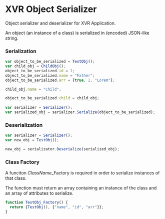 # XVR Object Serializer
Object serializer and deserializer for XVR Application.

An object (an instance of a class) is serialized in (encoded) JSON-like string.
### Serialization
```javascript
var object_to_be_serialized = TestObj();
var child_obj = ChildObj();
object_to_be_serialized.id = 1;
object_to_be_serialized.name = "Father";
object_to_be_serialized.arr = {true, 2, "Lorem"};

child_obj.name = "Child";

object_to_be_serialized.child = child_obj;
  
var serializer = Serializer();
var serialized_obj = serializer.Serialize(object_to_be_serialized);
```

### Deserialization
```javascript
var serializer = Serializer();
var new_obj = TestObj();

new_obj = serializator.Deserialize(serialized_obj);
```

### Class Factory
A funciton *ClassName*_Factory is required in order to serialize instances of that class.

The function must return an array containing an instance of the class and an array of attributes to serialize.

```javascript
function TestObj_Factory() {
  return {TestObj(), {"name", "id", "arr"}};
}
```
